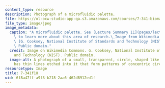 ```yaml
---
content_type: resource
description: Photograph of a microfluidic palette.
file: https://ol-ocw-studio-app-qa.s3.amazonaws.com/courses/7-341-biomaterials-and-devices-for-disease-diagnosis-and-therapy-fall-2018/6f8a47ffa9f3b2182aa6462d8912ed1f_7-341f18.jpg
file_type: image/jpeg
image_metadata:
  caption: "A microfluidic palette. See [Lecture Summary 11](pages/lecture-summaries#week11)\
    \ to learn more about this area of research.\_Image from Wikimedia Commons, by\
    \ [G. Cooksey, National Institute of Standards and Technology (NIST)](https://commons.wikimedia.org/wiki/File:Microfluidic_palette_(5880463875).jpg).\
    \ Public domain."
  credit: Image on Wikimedia Commons. G. Cooksey, National Institute of Standards
    and Technology (NIST). Public domain.
  image-alt: A photograph of a small, transparent, circle, shaped like a disc. It
    has thin lines etched into it that form patterns of concentric circles and polygons.
resourcetype: Image
title: 7-341f18
uid: 6f8a47ff-a9f3-b218-2aa6-462d8912ed1f
---
```

